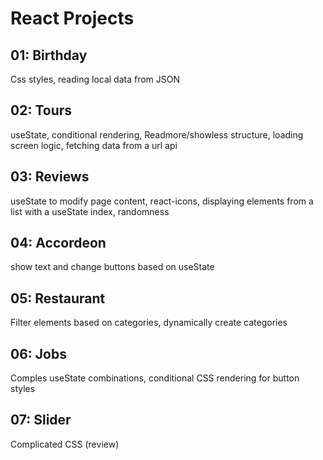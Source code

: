 # React Projects

## 01: Birthday
Css styles, reading local data from JSON

## 02: Tours
useState, conditional rendering, Readmore/showless structure, loading screen logic, fetching data from a url api

## 03: Reviews
useState to modify page content, react-icons, displaying elements from a list with a useState index, randomness

## 04: Accordeon
show text and change buttons based on useState

## 05: Restaurant
Filter elements based on categories, dynamically create categories

## 06: Jobs
Comples useState combinations, conditional CSS rendering for button styles

## 07: Slider
Complicated CSS (review)
